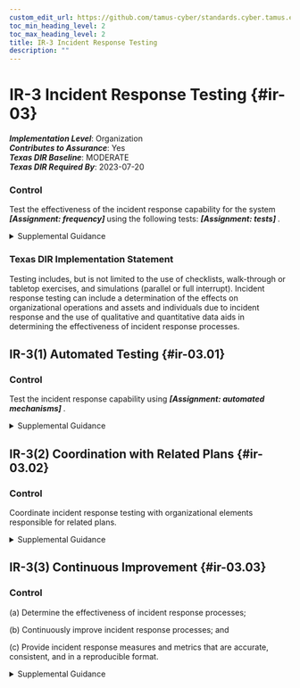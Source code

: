 ```yaml
---
custom_edit_url: https://github.com/tamus-cyber/standards.cyber.tamus.edu/tree/main/static/content/tamus.edu/TAMUS_profile.xml
toc_min_heading_level: 2
toc_max_heading_level: 2
title: IR-3 Incident Response Testing
description: ""
---
```


# IR-3 Incident Response Testing {#ir-03}

_**Implementation Level**_: Organization\
_**Contributes to Assurance**_: Yes\
_**Texas DIR Baseline**_: MODERATE\
_**Texas DIR Required By**_: 2023-07-20

### Control

Test the effectiveness of the incident response capability for the system <strong>                  <em>[Assignment: frequency]</em>               </strong> using the following tests: <strong>                  <em>[Assignment: tests]</em>               </strong>.

<details>
  <summary>Supplemental Guidance</summary>

Organizations test incident response capabilities to determine their effectiveness and identify potential weaknesses or deficiencies. Incident response testing includes the use of checklists, walk-through or tabletop exercises, and simulations (parallel or full interrupt). Incident response testing can include a determination of the effects on organizational operations and assets and individuals due to incident response. The use of qualitative and quantitative data aids in determining the effectiveness of incident response processes.

</details>

### Texas DIR Implementation Statement

Testing includes, but is not limited to the use of checklists, walk-through or tabletop exercises, and simulations (parallel or full interrupt). Incident response testing can include a determination of the effects on organizational operations and assets and individuals due to incident response and the use of qualitative and quantitative data aids in determining the effectiveness of incident response processes.

## IR-3(1) Automated Testing {#ir-03.01}

### Control

Test the incident response capability using <strong>                     <em>[Assignment: automated mechanisms]</em>                  </strong>.

<details>
  <summary>Supplemental Guidance</summary>

Organizations use automated mechanisms to more thoroughly and effectively test incident response capabilities. This can be accomplished by providing more complete coverage of incident response issues, selecting realistic test scenarios and environments, and stressing the response capability.

</details>

## IR-3(2) Coordination with Related Plans {#ir-03.02}

### Control

Coordinate incident response testing with organizational elements responsible for related plans.

<details>
  <summary>Supplemental Guidance</summary>

Organizational plans related to incident response testing include business continuity plans, disaster recovery plans, continuity of operations plans, contingency plans, crisis communications plans, critical infrastructure plans, and occupant emergency plans.

</details>

## IR-3(3) Continuous Improvement {#ir-03.03}

### Control

(a) Determine the effectiveness of incident response processes;

(b) Continuously improve incident response processes; and

(c) Provide incident response measures and metrics that are accurate, consistent, and in a reproducible format.

<details>
  <summary>Supplemental Guidance</summary>

To help incident response activities function as intended, organizations may use metrics and evaluation criteria to assess incident response programs as part of an effort to continually improve response performance. These efforts facilitate improvement in incident response efficacy and lessen the impact of incidents.

</details>

